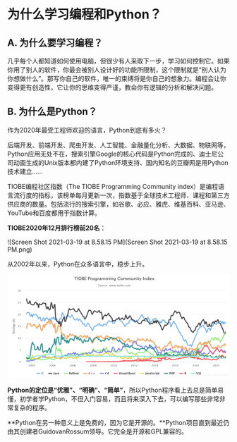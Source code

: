 # 为什么学习编程和Python？


## A. 为什么要学习编程？

几乎每个人都知道如何使用电脑，但很少有人采取下一步，学习如何控制它。如果你用了别人的软件，你最会被别人设计好的功能所限制，这个限制就是“别人认为你想做什么”。那写你自己的软件，唯一的束缚将是你自己的想象力。编程会让你变得更有创造性，它让你的思维变得严谨，教会你有逻辑的分析和解决问题。

## B. 为什么是Python？

作为2020年最受工程师欢迎的语言，Python到底有多火？

后端开发、前端开发、爬虫开发、人工智能、金融量化分析、大数据、物联网等，Python应用无处不在，搜索引擎Google的核心代码是Python完成的、迪士尼公司动画生成的Unix版本都内建了Python环境支持、国内知名的豆瓣网是用Python技术建立......

TIOBE编程社区指数（The TIOBE Programming Community index）是编程语言流行度的指标，该榜单每月更新一次，指数基于全球技术工程师、课程和第三方供应商的数量。包括流行的搜索引擎，如谷歌、必应、雅虎、维基百科、亚马逊、YouTube和百度都用于指数计算。



**TIOBE2020年12月排行榜前20名**：

![Screen Shot 2021-03-19 at 8.58.15 PM](Screen Shot 2021-03-19 at 8.58.15 PM.png)



从2002年以来，Python在众多语言中，稳步上升。

![img](1000-20210319194235117.png)



**Python的定位是“优雅”、“明确”、“简单”**，所以Python程序看上去总是简单易懂，初学者学Python，不但入门容易，而且将来深入下去，可以编写那些非常非常复杂的程序。



**Python在另一种意义上是免费的，因为它是开源的。**Python项目直到最近仍由其创建者GuidovanRossum领导。它完全是开源和GPL兼容的。



